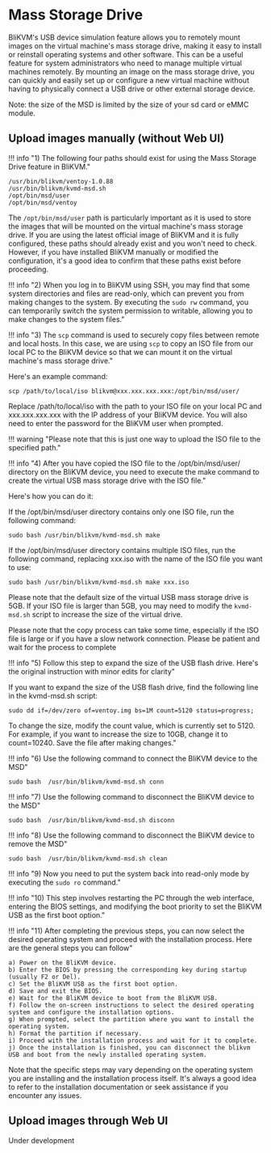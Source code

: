 # **Mass Storage Drive**

BliKVM's USB device simulation feature allows you to remotely mount images on the virtual machine's mass storage drive, making it easy to install or reinstall operating systems and other software. This can be a useful feature for system administrators who need to manage multiple virtual machines remotely. By mounting an image on the mass storage drive, you can quickly and easily set up or configure a new virtual machine without having to physically connect a USB drive or other external storage device.

Note: the size of the MSD is limited by the size of your sd card or eMMC module.

## Upload images manually (without Web UI)

!!! info "1) The following four paths should exist for using the Mass Storage Drive feature in BliKVM."

```
/usr/bin/blikvm/ventoy-1.0.88
/usr/bin/blikvm/kvmd-msd.sh
/opt/bin/msd/user    
/opt/bin/msd/ventoy
```

The `/opt/bin/msd/user` path is particularly important as it is used to store the images that will be mounted on the virtual machine's mass storage drive. If you are using the latest official image of BliKVM and it is fully configured, these paths should already exist and you won't need to check. However, if you have installed BliKVM manually or modified the configuration, it's a good idea to confirm that these paths exist before proceeding.

!!! info "2) When you log in to BliKVM using SSH, you may find that some system directories and files are read-only, which can prevent you from making changes to the system. By executing the `sudo rw` command, you can temporarily switch the system permission to writable, allowing you to make changes to the system files."

!!! info "3) The `scp` command is used to securely copy files between remote and local hosts. In this case, we are using `scp` to copy an ISO file from our local PC to the BliKVM device so that we can mount it on the virtual machine's mass storage drive."

Here's an example command:

```
scp /path/to/local/iso blikvm@xxx.xxx.xxx.xxx:/opt/bin/msd/user/
```

Replace /path/to/local/iso with the path to your ISO file on your local PC and xxx.xxx.xxx.xxx with the IP address of your BliKVM device. You will also need to enter the password for the BliKVM user when prompted.

!!! warning "Please note that this is just one way to upload the ISO file to the specified path."

!!! info "4) After you have copied the ISO file to the /opt/bin/msd/user/ directory on the BliKVM device, you need to execute the make command to create the virtual USB mass storage drive with the ISO file."

Here's how you can do it:

If the /opt/bin/msd/user directory contains only one ISO file, run the following command:

```
sudo bash /usr/bin/blikvm/kvmd-msd.sh make
```

If the /opt/bin/msd/user directory contains multiple ISO files, run the following command, replacing xxx.iso with the name of the ISO file you want to use:

```
sudo bash /usr/bin/blikvm/kvmd-msd.sh make xxx.iso
```

Please note that the default size of the virtual USB mass storage drive is 5GB. If your ISO file is larger than 5GB, you may need to modify the `kvmd-msd.sh` script to increase the size of the virtual drive.

Please note that the copy process can take some time, especially if the ISO file is large or if you have a slow network connection. Please be patient and wait for the process to complete

!!! info "5) Follow this step to expand the size of the USB flash drive. Here's the original instruction with minor edits for clarity"

If you want to expand the size of the USB flash drive, find the following line in the kvmd-msd.sh script:

```
sudo dd if=/dev/zero of=ventoy.img bs=1M count=5120 status=progress;
```

To change the size, modify the count value, which is currently set to 5120. For example, if you want to increase the size to 10GB, change it to count=10240. Save the file after making changes."

!!! info "6) Use the following command to connect the BliKVM device to the MSD"

```
sudo bash  /usr/bin/blikvm/kvmd-msd.sh conn
```

!!! info "7) Use the following command to disconnect the BliKVM device to the MSD"

```
sudo bash  /usr/bin/blikvm/kvmd-msd.sh disconn
```

!!! info "8) Use the following command to disconnect the BliKVM device to remove the MSD"

```
sudo bash  /usr/bin/blikvm/kvmd-msd.sh clean
```

!!! info "9) Now you need to put the system back into read-only mode by executing the `sudo ro` command."

!!! info "10) This step involves restarting the PC through the web interface, entering the BIOS settings, and modifying the boot priority to set the BliKVM USB as the first boot option."

!!! info "11) After completing the previous steps, you can now select the desired operating system and proceed with the installation process. Here are the general steps you can follow"

```
a) Power on the BliKVM device.
b) Enter the BIOS by pressing the corresponding key during startup (usually F2 or Del).
c) Set the BliKVM USB as the first boot option.
d) Save and exit the BIOS.
e) Wait for the BliKVM device to boot from the BliKVM USB.
f) Follow the on-screen instructions to select the desired operating system and configure the installation options.
g) When prompted, select the partition where you want to install the operating system.
h) Format the partition if necessary.
i) Proceed with the installation process and wait for it to complete.
j) Once the installation is finished, you can disconnect the blikvm USB and boot from the newly installed operating system.
```

Note that the specific steps may vary depending on the operating system you are installing and the installation process itself. It's always a good idea to refer to the installation documentation or seek assistance if you encounter any issues.

## Upload images through Web UI
Under development
